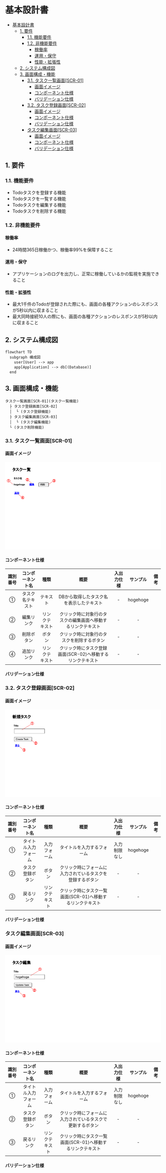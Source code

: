 <link href="../css/markdown.css" rel="stylesheet"></link>

# 基本設計書

- [基本設計書](#基本設計書)
  - [1. 要件](#1-要件)
    - [1.1. 機能要件](#11-機能要件)
    - [1.2. 非機能要件](#12-非機能要件)
      - [稼働率](#稼働率)
      - [運用・保守](#運用保守)
      - [性能・拡張性](#性能拡張性)
  - [2. システム構成図](#2-システム構成図)
  - [3. 画面構成・機能](#3-画面構成機能)
    - [3.1. タスク一覧画面\[SCR-01\]](#31-タスク一覧画面scr-01)
      - [画面イメージ](#画面イメージ)
      - [コンポーネント仕様](#コンポーネント仕様)
      - [バリデーション仕様](#バリデーション仕様)
    - [3.2. タスク登録画面\[SCR-02\]](#32-タスク登録画面scr-02)
      - [画面イメージ](#画面イメージ-1)
      - [コンポーネント仕様](#コンポーネント仕様-1)
      - [バリデーション仕様](#バリデーション仕様-1)
    - [タスク編集画面\[SCR-03\]](#タスク編集画面scr-03)
      - [画面イメージ](#画面イメージ-2)
      - [コンポーネント仕様](#コンポーネント仕様-2)
      - [バリデーション仕様](#バリデーション仕様-2)

## 1. 要件
<!-- プロジェクトチームや開発者などで要求を客観的に分析しとりまとめた内容を記述する -->
### 1.1. 機能要件
<!-- 画面・機能などについてクライアントから求められる事項を記述する。 -->
* Todoタスクを登録する機能
* Todoタスクを一覧する機能
* Todoタスクを編集する機能
* Todoタスクを削除する機能

### 1.2. 非機能要件
<!-- プロジェクトに関係するものでシステム開発以外の要件を記述する。 -->
#### 稼働率
* 24時間365日稼働かつ、稼働率99%を保障すること

#### 運用・保守
* アプリケーションのログを出力し、正常に稼働しているかの監視を実施できること

#### 性能・拡張性
* 最大1千件のTodoが登録された際にも、画面の各種アクションのレスポンスが5秒以内に収まること
* 最大同時接続10人の際にも、画面の各種アクションのレスポンスが5秒以内に収まること

## 2. システム構成図

```mermaid
flowchart TD
  subgraph 構成図
    user[User] --> app
    app[Application] --> db[(Database)]
  end
```

<div style="page-break-before:always"></div>

## 3. 画面構成・機能

```
タスク一覧画面[SCR-01](タスク一覧機能)
  ├ タスク登録画面[SCR-02]
  │  └ (タスク登録機能)
  ├ タスク編集画面[SCR-03]
  │  └ (タスク編集機能)
  └ (タスク削除機能)
```

### 3.1. タスク一覧画面[SCR-01]
#### 画面イメージ
<img src="../images/タスク一覧画面イメージ.png">

#### コンポーネント仕様
| 識別番号 | コンポーネント名 | 種類 | 概要 | 入出力仕様 | サンプル | 備考 |
| :----------: | :----------: | :----------: | :----------: | :----------: | :----------: | :----------: |
| ① | タスク名テキスト | テキスト | DBから取得したタスク名を表示したテキスト | - | hogehoge  | |
| ② | 編集リンク | リンクテキスト | クリック時に対象行のタスクの編集画面へ移動するリンクテキスト | - | - | |
| ③ | 削除ボタン | ボタン | クリック時に対象行のタスクを削除するボタン | - | - | |
| ④ | 追加リンク | リンクテキスト | クリック時にタスク登録画面(SCR-02)へ移動するリンクテキスト | - | - | |

#### バリデーション仕様

<div style="page-break-before:always"></div>

### 3.2. タスク登録画面[SCR-02]
#### 画面イメージ
<img src="../images/タスク登録画面イメージ.png">

#### コンポーネント仕様
| 識別番号 | コンポーネント名 | 種類 | 概要 | 入出力仕様 | サンプル | 備考 |
| :----------: | :----------: | :----------: | :----------: | :----------: | :----------: | :----------: |
| ① | タイトル入力フォーム | 入力フォーム | タイトルを入力するフォーム | 入力制限なし | hogehoge | |
| ② | タスク登録ボタン | ボタン | クリック時にフォームに入力されているタスクを登録するボタン | - | - | |
| ③ | 戻るリンク | リンクテキスト | クリック時にタスク一覧画面(SCR-01)へ移動するリンクテキスト | - | - | |

#### バリデーション仕様

### タスク編集画面[SCR-03]
#### 画面イメージ
<img src="../images/タスク編集画面イメージ.png">

#### コンポーネント仕様
| 識別番号 | コンポーネント名 | 種類 | 概要 | 入出力仕様 | サンプル | 備考 |
| :----------: | :----------: | :----------: | :----------: | :----------: | :----------: | :----------: |
| ① | タイトル入力フォーム | 入力フォーム | タイトルを入力するフォーム | 入力制限なし | hogehoge | |
| ② | タスク登録ボタン | ボタン | クリック時にフォームに入力されているタスクで更新するボタン | - | - | |
| ③ | 戻るリンク | リンクテキスト | クリック時にタスク一覧画面(SCR-01)へ移動するリンクテキスト | - | - | |


#### バリデーション仕様

<div style="page-break-before:always"></div>
